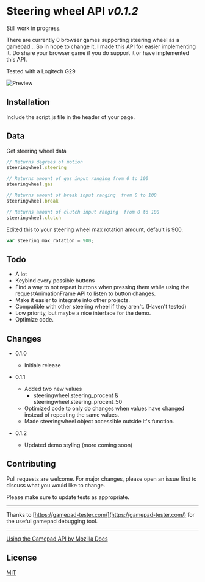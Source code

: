 # Steering wheel API *v0.1.2*

Still work in progress.

There are currently 0 browser games supporting steering wheel as a gamepad... So in hope to change it, I made this API for easier implementing it. Do share your browser game if you do support it or have implemented this API.

Tested with a Logitech G29

![Preview](https://i.imgur.com/sJzjrgl.png "preview")

## Installation
Include the script.js file in the header of your page.

## Data

Get steering wheel data

```javascript
// Returns degrees of motion
steeringwheel.steering

// Returns amount of gas input ranging from 0 to 100
steeringwheel.gas

// Returns amount of break input ranging  from 0 to 100
steeringwheel.break

// Returns amount of clutch input ranging  from 0 to 100
steeringwheel.clutch
```

Edited this to your steering wheel max rotation amount, default is 900.

```javascript
var steering_max_rotation = 900;
```

## Todo
* A lot
* Keybind every possible buttons
* Find a way to not repeat buttons when pressing them while using the requestAnimationFrame API to listen to button changes.
* Make it easier to integrate into other projects.
* Compatible with other steering wheel if they aren't. (Haven't tested)
* Low priority, but maybe a nice interface for the demo.
* Optimize code.

## Changes

* 0.1.0
    * Initiale release

* 0.1.1
    * Added two new values
        * steeringwheel.steering_procent & steeringwheel.steering_procent_50
    * Optimized code to only do changes when values have changed instead of repeating the same values.
    * Made steeringwheel object accessible outside it's function.
* 0.1.2
    * Updated demo styling (more coming soon)


## Contributing
Pull requests are welcome. For major changes, please open an issue first to discuss what you would like to change.

Please make sure to update tests as appropriate.

---

Thanks to [https://gamepad-tester.com/](https://gamepad-tester.com/) for the useful gamepad debugging tool.

---

[Using the Gamepad API by Mozilla Docs](https://developer.mozilla.org/en-US/docs/Web/API/Gamepad_API/Using_the_Gamepad_API)

## License
[MIT](https://choosealicense.com/licenses/mit/)